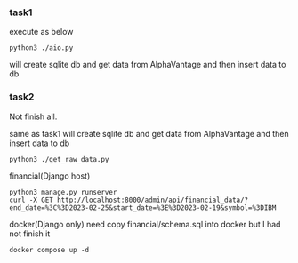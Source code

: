 
### task1

execute as below

```
python3 ./aio.py

```

will create sqlite db and get data from AlphaVantage
and then insert data to db


### task2
Not finish all.


same as task1
will create sqlite db and get data from AlphaVantage
and then insert data to db
```
python3 ./get_raw_data.py

```

financial(Django host)
```
python3 manage.py runserver
curl -X GET http://localhost:8000/admin/api/financial_data/?end_date=%3C%3D2023-02-25&start_date=%3E%3D2023-02-19&symbol=%3DIBM

```

docker(Django only)
need copy financial/schema.sql into docker
but I had not finish it
```
docker compose up -d

```
